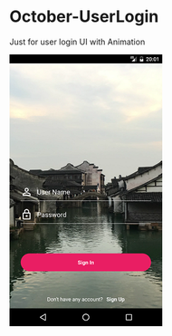 # October-UserLogin
Just for user login UI with Animation

![](https://github.com/morening/October-UserLogin/blob/master/art/login_screen.png)
